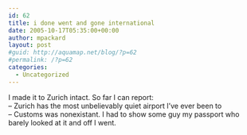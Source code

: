 ```yaml
---
id: 62
title: i done went and gone international
date: 2005-10-17T05:35:00+00:00
author: mpackard
layout: post
#guid: http://aquamap.net/blog/?p=62
#permalink: /?p=62
categories:
  - Uncategorized
---
```

I made it to Zurich intact. So far I can report:  
&#8211; Zurich has the most unbelievably quiet airport I&#8217;ve ever been to  
&#8211; Customs was nonexistant. I had to show some guy my passport who barely looked at it and off I went.
